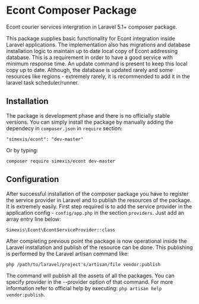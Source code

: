# Econt Composer Package
Econt courier services intergration in Laravel 5.1+ composer package.

This package supplies basic functionality for Econt integration inside Laravel applications. The implementation also has
migrations and database installation logic to maintain up to date local copy of Econt addressing database. This is a
requirement in order to have a good service with minimum response time. An update command is present to keep this local
copy up to date. Although, the database is updated rarely and some resources like regions - extremely rarely, it is
recommended to add it in the laravel task scheduler/runner.

## Installation
The package is development phase and there is no officially stable versions.
You can simply install the package by manually adding the dependecy in `composer.json` in `require` section:

`"simexis/econt": "dev-master"`
 
Or by typing:

`composer require simexis/econt dev-master`

## Configuration
After successful installation of the composer package you have to register the service provider in Laravel and to
publish the resources of the package. It is extremely easily. First step required is to add the service provider in the
application config - `config/app.php` in the section `providers`. Just add an array entry line below:

`Simexis\Econt\EcontServiceProvider::class`

After completing previous point the package is now operational inside the Laravel installation and publish of the
resource can be done. This publishing is performed by the Laravel artisan command like:

`php /path/to/laravel/project's/artisan/file vendor:publish`

The command will publish all the assets of all the packages. You can specify provider in the --provider option of that
command. For more information refer to official help by executing: `php artisan help vendor:publish`.